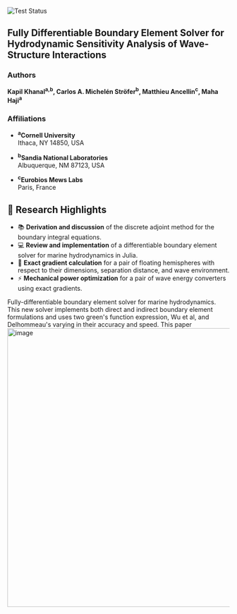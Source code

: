 ![Test Status](https://github.com/symbiotic-engineering/MarineHydro.jll/actions/workflows/run_tests.yaml/badge.svg)

## Fully Differentiable Boundary Element Solver for Hydrodynamic Sensitivity Analysis of Wave-Structure Interactions

### Authors

**Kapil Khanal<sup>a,b</sup>, Carlos A. Michelén Ströfer<sup>b</sup>, Matthieu Ancellin<sup>c</sup>, Maha Haji<sup>a</sup>**

### Affiliations

- **<sup>a</sup>Cornell University**  
  Ithaca, NY 14850, USA

- **<sup>b</sup>Sandia National Laboratories**  
  Albuquerque, NM 87123, USA

- **<sup>c</sup>Eurobios Mews Labs**  
  Paris, France

## 🌟 Research Highlights

- 📚 **Derivation and discussion** of the discrete adjoint method for the boundary integral equations.
- 💻 **Review and implementation** of a differentiable boundary element solver for marine hydrodynamics in Julia.
- 🌊 **Exact gradient calculation** for a pair of floating hemispheres with respect to their dimensions, separation distance, and wave environment.
- ⚡ **Mechanical power optimization** for a pair of wave energy converters using exact gradients.



Fully-differentiable boundary element solver for marine hydrodynamics. This new solver implements both direct and indirect boundary element formulations and uses two green's function expression, Wu et al, and Delhommeau's varying in their accuracy and speed. This paper 
<img width="632" alt="image" src="https://github.com/user-attachments/assets/16247838-770b-480d-9f2f-d4b0a02054bf" />





